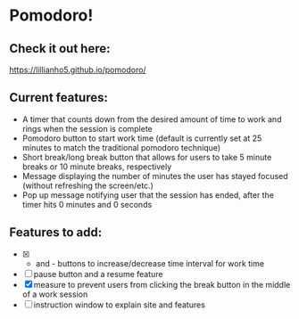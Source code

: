 # Pomodoro!

## Check it out here: 
https://lillianho5.github.io/pomodoro/

## Current features: 
* A timer that counts down from the desired amount of time to work and rings when the session is complete 
* Pomodoro button to start work time (default is currently set at 25 minutes to match the traditional pomodoro technique) 
* Short break/long break button that allows for users to take 5 minute breaks or 10 minute breaks, respectively 
* Message displaying the number of minutes the user has stayed focused (without refreshing the screen/etc.) 
* Pop up message notifying user that the session has ended, after the timer hits 0 minutes and 0 seconds

## Features to add: 
- [x] + and - buttons to increase/decrease time interval for work time 
- [ ] pause button and a resume feature
- [x] measure to prevent users from clicking the break button in the middle of a work session
- [ ] instruction window to explain site and features 
